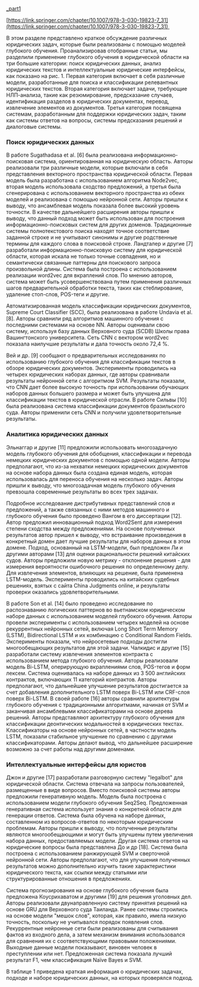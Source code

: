 [_part1](_part1.md)

[https://link.springer.com/chapter/10.1007/978-3-030-19823-7_31](https://link.springer.com/chapter/10.1007/978-3-030-19823-7_31) 

В этом разделе представлено краткое обсуждение различных юридических задач, которые были реализованы с помощью моделей глубокого обучения. Проанализировав отобранные статьи, мы разделили применение глубокого обучения в юридической области на три большие категории: поиск юридических данных, анализ юридических текстов и интеллектуальные юридические интерфейсы, как показано на рис. 1. Первая категория включает в себя различные модели, разработанные для поиска и классификации релевантных юридических текстов. Вторая категория включает задачи, требующие НЛП-анализа, такие как резюмирование, предсказание случаев, идентификация разделов в юридических документах, перевод, извлечение элементов из документов. Третья категория посвящена системам, разработанным для поддержки юридических задач, таким как системы ответов на вопросы, системы предсказания решений и диалоговые системы.

### Поиск юридических данных

В работе Sugathadasa et al. [6] была реализована информационно-поисковая система, ориентированная на юридическую область. Авторы реализовали три различные модели, которые включали в себя представления векторного пространства юридической области. Первая модель была разработана с использованием алгоритма Node2vec, вторая модель использовала сходство предложений, а третья была сгенерирована с использованием векторного пространства из обеих моделей и реализована с помощью нейронной сети. Авторы пришли к выводу, что ансамблевая модель показала более высокий уровень точности. В качестве дальнейшего расширения авторы пришли к выводу, что данный подход может быть использован для построения информационно-поисковых систем для других доменов. Традиционные системы полнотекстового поиска находят точное соответствие заданной строке и не учитывают синонимы и другие родственные термины для каждого слова в поисковой строке. Ландталер и другие [7] разработали информационно-поисковую систему для юридической области, которая искала не только точные совпадения, но и семантически связанные паттерны для поискового запроса произвольной длины. Система была построена с использованием реализации word2vec для вкраплений слов. По мнению авторов, система может быть усовершенствована путем применения различных шагов предварительной обработки текста, таких как стеблирование, удаление стоп-слов, POS-теги и другие.

Автоматизированная модель классификации юридических документов, Supreme Court Classifier (SCC), была реализована в работе Undavia et al. [8]. Авторы сравнили ряд алгоритмов машинного обучения с последними системами на основе NN. Авторы оценивали свою систему, используя базу данных Верховного суда (SCDB) Школы права Вашингтонского университета. Сеть CNN с вектором word2vec показала наилучшие результаты и дала точность около 72,4 %.

Вей и др. [9] сообщают о предварительных исследованиях по использованию глубокого обучения для классификации текстов в обзоре юридических документов. Эксперименты проводились на четырех юридических наборах данных, где авторы сравнивали результаты нейронной сети с алгоритмом SVM. Результаты показали, что CNN дает более высокую точность при использовании обучающих наборов данных большего размера и может быть улучшена для классификации текстов в юридической отрасли. В работе Сильвы [10] была реализована система классификации документов бразильского суда. Авторы применили сеть CNN и получили удовлетворительные результаты.

### Аналитика юридических данных

Эльнаггар и другие [11] предложили использовать многозадачную модель глубокого обучения для обобщения, классификации и перевода немецких юридических документов с помощью одной модели. Авторы предполагают, что из-за нехватки немецких юридических документов на основе набора данных была создана единая модель, которая использовалась для переноса обучения на несколько задач. Авторы пришли к выводу, что многозадачная модель глубокого обучения превзошла современные результаты во всех трех задачах.

Подробное исследование дистрибутивных представлений слов и предложений, а также связанных с ними методов машинного и глубокого обучения было проведено Вангом в его диссертации [12]. Автор предложил инновационный подход Word2Sent для измерения степени сходства между предложениями. На основе полученных результатов автор пришел к выводу, что встраивание произведения в конкретный домен дает лучшие результаты для наборов данных в этом домене. Подход, основанный на LSTM-модели, был предложен Ли и другими авторами [13] для оценки рациональности решений китайских судов. Авторы предложили новую метрику - отклонение решения - для измерения вероятности ошибочного решения по определенному делу. Для извлечения элементов, влияющих на решение, была применена LSTM-модель. Эксперименты проводились на китайских судебных решениях, взятых с сайта China Judgments online, и результаты проверки оказались удовлетворительными.

В работе Son et al. [14] было проведено исследование по распознаванию логических паттернов во вьетнамском юридическом наборе данных с использованием моделей глубокого обучения. Авторы провели эксперименты с использованием четырех моделей на основе рекуррентных нейронных сетей, включая Long Short Term Memory (LSTM), Bidirectional LSTM и их комбинацию с Conditional Random Fields. Эксперименты показали, что нейросетевые подходы достигли многообещающих результатов для этой задачи. Чалкидис и другие [15] разработали систему извлечения элементов контракта с использованием метода глубокого обучения. Авторы реализовали модель Bi-LSTM, оперирующую вкраплениями слов, POS-тегов и форм лексем. Система оценивалась на наборе данных из 3 500 английских контрактов, включающих 11 категорий контрактов. Авторы предполагают, что дальнейшее улучшение результатов достигается за счет добавления дополнительного LSTM поверх Bi-LSTM или CRF-слоя поверх Bi-LSTM. В своей работе [16] авторы сравнили архитектуры глубокого обучения с традиционными алгоритмами, начиная от SVM и заканчивая ансамблевыми классификаторами на основе дерева решений. Авторы представляют архитектуру глубокого обучения для классификации деонтических модальностей в юридических текстах. Классификаторы на основе нейронных сетей, в частности модель LSTM, показали стабильное улучшение по сравнению с другими классификаторами. Авторы делают вывод, что дальнейшее расширение возможно за счет работы над другими доменами.

### Интеллектуальные интерфейсы для юристов

Джон и другие [17] разработали разговорную систему "legalbot" для юридической области. Система отвечала на запросы пользователей, размещенные в виде вопросов. Вместо поисковой системы авторы предложили генеративную модель. Модель была построена с использованием модели глубокого обучения Seq2Seq. Предложенная генеративная система использует знания о конкретной области для генерации ответов. Система была обучена на наборе данных, составленном из вопросов-ответов по некоторым юридическим проблемам. Авторы пришли к выводу, что полученные результаты являются многообещающими и могут быть улучшены путем увеличения набора данных, предоставляемых модели. Другая система ответов на юридические вопросы была представлена До и др [18]. Система была построена с использованием ранжирующей SVM и сверточной нейронной сети. Авторы предполагают, что для улучшения полученных результатов можно дополнительно изучить такие характеристики юридического текста, как ссылки между статьями или структурированные отношения в предложениях.

Система прогнозирования на основе глубокого обучения была предложена Коусрихаватом и другими [19] для решения уголовных дел. Авторы реализовали двунаправленную систему принятия решений на основе GRU для Верховного суда Таиланда. Ранее системы строились на основе модели "мешок слов", которая, как правило, имела низкую точность, поскольку не учитывался порядок появления слов. Рекуррентные нейронные сети были реализованы для считывания фактов из входного дела, а затем механизм внимания использовался для сравнения их с соответствующими правовыми положениями. Выходные данные модели показывают, виновен человек в преступлении или нет. Предложенная система показала лучший результат F1, чем классификация Naïve Bayes и SVM.

В таблице 1 приведена краткая информация о юридических задачах, подходе и наборе юридических данных, на которых проверялся подход.


